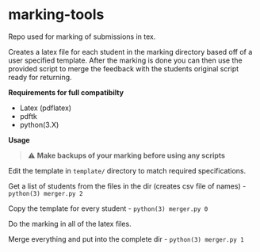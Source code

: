 # marking-tools
Repo used for marking of submissions in tex.

Creates a latex file for each student in the marking directory based off of a user specified template. After the marking is done you can then use the provided script to merge the feedback with the students original script ready for returning.

**Requirements for full compatibilty**

<ul>
<li> Latex (pdflatex)
<li> pdftk
<li> python(3.X)
</ul>
  
**Usage**

> :warning: **Make backups of your marking before using any scripts**

Edit the template in ```template/``` directory to match required specifications.

Get a list of students from the files in the dir (creates csv file of names) - ```python(3) merger.py 2```

Copy the template for every student - ```python(3) merger.py 0```

Do the marking in all of the latex files.

Merge everything and put into the complete dir   - ```python(3) merger.py 1```
